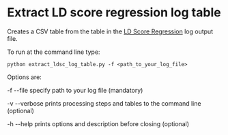 # Extract LD score regression log table

Creates a CSV table from the table in the [LD Score Regression](https://github.com/bulik/ldsc) log output file.

To run at the command line type:

`python extract_ldsc_log_table.py -f <path_to_your_log_file>` 

Options are:

 -f --file      specify path to your log file (mandatory)

 -v --verbose   prints processing steps and tables to the command line (optional)

 -h --help      prints options and description before closing (optional)
             
